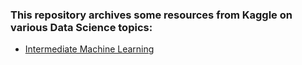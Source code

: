 ### This repository archives some resources from Kaggle on various Data Science topics:

- [Intermediate Machine Learning](https://www.kaggle.com/learn/intermediate-machine-learning)
